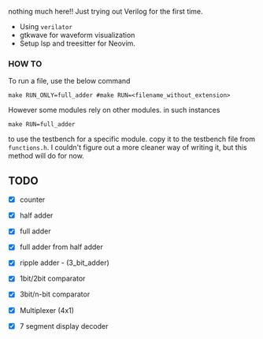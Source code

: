 nothing much here!! Just trying out Verilog for the first time.

- Using `verilator`
- gtkwave for waveform visualization
- Setup lsp and treesitter for Neovim.


### HOW TO
To run a file, use the below command
```
make RUN_ONLY=full_adder #make RUN=<filename_without_extension>
```

However some modules rely on other modules. in such instances

```
make RUN=full_adder
```

to use the testbench for a specific module. copy it to the testbench file from `functions.h`. I couldn't figure out a more cleaner way of writing it, but this method will do for now.

## TODO
- [x] counter
- [x] half adder
- [x] full adder
- [x] full adder from half adder
- [x] ripple adder - (3_bit_adder)
- [x] 1bit/2bit comparator
- [x] 3bit/n-bit comparator
- [x] Multiplexer (4x1)
- [x] 7 segment display decoder

      
